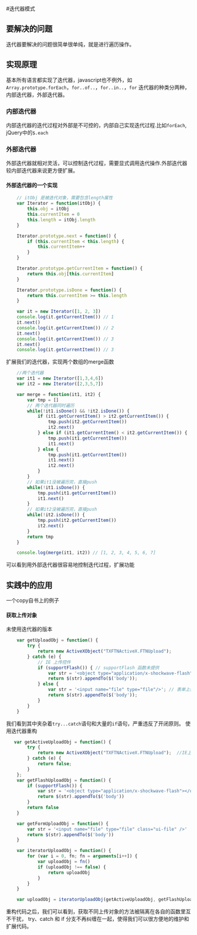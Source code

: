 #迭代器模式
## 要解决的问题
迭代器要解决的问题很简单很单纯，就是进行遍历操作。
## 实现原理
基本所有语言都实现了迭代器，javascript也不例外，如`Array.prototype.forEach`，`for..of..`，`for..in..`，`for`
迭代器的种类分两种，内部迭代器，外部迭代器。
### 内部迭代器
内部迭代器的迭代过程对外部是不可控的，内部自己实现迭代过程.比如`forEach`, jQuery中的`$.each`
### 外部迭代器
外部迭代器就相对灵活，可以控制迭代过程，需要显式调用迭代操作.外部迭代器较内部迭代器来说更方便扩展。
#### 外部迭代器的一个实现
```javascript
    // itObj 是被迭代对象，需要包含length属性
    var Iterator = function(itObj) {
        this.obj = itObj
        this.currentItem = 0
        this.length = itObj.length
    }

    Iterator.prototype.next = function() {
        if (this.currentItem < this.length) {
            this.currentItem++
        }
    }

    Iterator.prototype.getCurrentItem = function() {
        return this.obj[this.currentItem]
    }

    Iterator.prototype.isDone = function() {
        return this.currentItem >= this.length
    }

    var it = new Iterator([1, 2, 3])
    console.log(it.getCurrentItem()) // 1
    it.next()
    console.log(it.getCurrentItem()) // 2
    it.next()
    console.log(it.getCurrentItem()) // 3
    it.next()
    console.log(it.getCurrentItem()) // 3
```
扩展我们的迭代器，实现两个数组的merge函数
```javascript
    //两个迭代器
    var it1 = new Iterator([1,3,4,6])
    var it2 = new Iterator([2,3,5,7])

    var merge = function(it1, it2) {
        var tmp = []
        // 两个迭代器同时遍历
        while(!it1.isDone() && !it2.isDone()) {
            if (it1.getCurrentItem() > it2.getCurrentItem()) {
                tmp.push(it2.getCurrentItem())
                it2.next()
            } else if (it1.getCurrentItem() < it2.getCurrentItem()) {
                tmp.push(it1.getCurrentItem())
                it1.next()
            } else {
                tmp.push(it1.getCurrentItem())
                it1.next()
                it2.next()
            }
        }
        // 如果it1没被遍历完，直接push
        while(!it1.isDone()) {
            tmp.push(it1.getCurrentItem())
            it1.next()
        }
        // 如果it2没被遍历完，直接push
        while(!it2.isDone()) {
            tmp.push(it2.getCurrentItem())
            it2.next()
        }
        return tmp
    }

    console.log(merge(it1, it2)) // [1, 2, 3, 4, 5, 6, 7]
```
可以看到用外部迭代器很容易地控制迭代过程，扩展功能
## 实践中的应用
一个copy自书上的例子
#### 获取上传对象
未使用迭代器的版本
```javascript
    var getUploadObj = function() {
		try {
			return new ActiveXObject("TXFTNActiveX.FTNUpload");
		} catch (e) {
			// IE 上传控件
			if (supportFlash()) { // supportFlash 函数未提供
				var str = '<object type="application/x-shockwave-flash"></object>';
				return $(str).appendTo($('body'));
			} else {
				var str = '<input name="file" type="file"/>'; // 表单上传
				return $(str).appendTo($('body'));
			}
		}
	}
```
我们看到其中夹杂着`try...catch`语句和大量的`if`语句，严重违反了开闭原则。
使用迭代器重构
```javascript
   var getActiveUploadObj = function() {
		try {
			return new ActiveXObject("TXFTNActiveX.FTNUpload");  //IE上传控件
		} catch (e) {
			return false;
		}
	};
    var getFlashUploadObj = function() {
        if (supportFlash()) {
            var str = '<object type="application/x-shockwave-flash"></object>'
            return $(str).appendTo($('body'))
        }
        return false
    }

    var getFormUploadObj = function() {
        var str = '<input name="file" type="file" class="ui-file" />'
        return $(str).appendTo($('body'))
    }

    var iteratorUploadObj = function() {
        for (var i = 0, fn; fn = arguments[i++]) {
            var uploadObj = fn()
            if (uploadObj !== false) {
                return uploadObj
            }
        }
    }

    var uploadObj = iteratorUploadObj(getActiveUploadObj, getFlashUploadObj, getFormUploadObj)
```
重构代码之后，我们可以看到，获取不同上传对象的方法被隔离在各自的函数里互不干扰， try、catch 和 if 分支不再纠缠在一起，使得我们可以很方便地的维护和扩展代码。